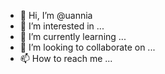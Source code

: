 - 👋 Hi, I’m @uannia
- 👀 I’m interested in ...
- 🌱 I’m currently learning ...
- 💞️ I’m looking to collaborate on ...
- 📫 How to reach me ...

<!---
uannia/uannia is a ✨ special ✨ repository because its `README.md` (this file) appears on your GitHub profile.
You can click the Preview link to take a look at your changes.
--->
